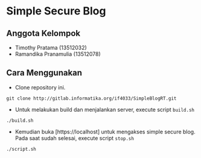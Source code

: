 # Simple Secure Blog

## Anggota Kelompok
- Timothy Pratama (13512032)
- Ramandika Pranamulia (13512078)

## Cara Menggunakan
- Clone repository ini.
``` 
git clone http://gitlab.informatika.org/if4033/SimpleBlogRT.git
``` 
- Untuk melakukan build dan menjalankan server, execute script `build.sh`
``` 
./build.sh
``` 
- Kemudian buka [https://localhost] untuk mengakses simple secure blog.
Pada saat sudah selesai, execute script `stop.sh`</li>
``` 
./script.sh
```
</ol>
